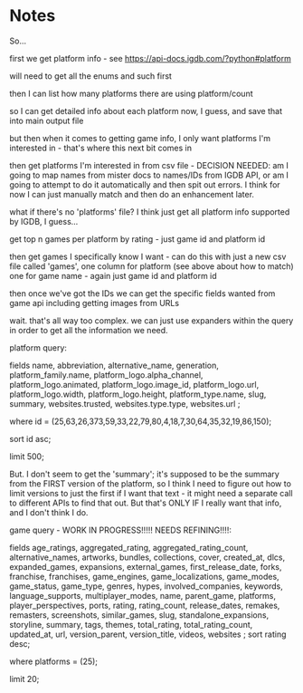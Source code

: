 # Notes

So...

first we get platform info - see https://api-docs.igdb.com/?python#platform

will need to get all the enums and such first

then I can list how many platforms there are using platform/count

so I can get detailed info about each platform now, I guess, and save that into main output file

but then when it comes to getting game info, I only want platforms I'm interested in - that's where this next bit comes in

then get platforms I'm interested in from csv file - DECISION NEEDED: am I going to map names from mister docs to names/IDs from IGDB API, or am I going to attempt to do it automatically and then spit out errors. I think for now I can just manually match and then do an enhancement later. 

what if there's no 'platforms' file? I think just get all platform info supported by IGDB, I guess...

get top n games per platform by rating - just game id and platform id

then get games I specifically know I want - can do this with just a new csv file called 'games', one column for platform (see above about how to match) one for game name - again just game id and platform id

then once we've got the IDs we can get the specific fields wanted from game api including getting images from URLs

wait. that's all way too complex. we can just use expanders within the query in order to get all the information we need. 

platform query:

fields 
  name,
  abbreviation,
  alternative_name,
  generation,
  platform_family.name,
  platform_logo.alpha_channel,
  platform_logo.animated,
  platform_logo.image_id,
  platform_logo.url,
  platform_logo.width,
  platform_logo.height,
  platform_type.name,
  slug,
  summary,
  websites.trusted,
  websites.type.type,
  websites.url
;

where id = (25,63,26,373,59,33,22,79,80,4,18,7,30,64,35,32,19,86,150);

sort id asc;

limit 500;

But. I don't seem to get the 'summary'; it's supposed to be the summary from the FIRST version of the platform, so I think I need to figure out how to limit versions to just the first if I want that text - it might need a separate call to different APIs to find that out. But that's ONLY IF I really want that info, and I don't think I do. 

game query - WORK IN PROGRESS!!!!! NEEDS REFINING!!!!:

fields
  age_ratings,
  aggregated_rating,
  aggregated_rating_count,
  alternative_names,
  artworks,
  bundles,
  collections,
  cover,
  created_at,
  dlcs,
  expanded_games,
  expansions,
  external_games,
  first_release_date,
  forks,
  franchise,
  franchises,
  game_engines,
  game_localizations,
  game_modes,
  game_status,
  game_type,
  genres,
  hypes,
  involved_companies,
  keywords,
  language_supports,
  multiplayer_modes,
  name,
  parent_game,
  platforms,
  player_perspectives,
  ports,
  rating,
  rating_count,
  release_dates,
  remakes,
  remasters,
  screenshots,
  similar_games,
  slug,
  standalone_expansions,
  storyline,
  summary,
  tags,
  themes,
  total_rating,
  total_rating_count,
  updated_at,
  url,
  version_parent,
  version_title,
  videos,
  websites
;
sort rating desc; 

where platforms = (25);

limit 20; 